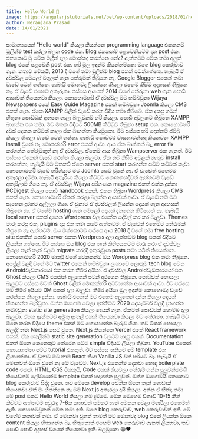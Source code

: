 ```yaml
---
title: Hello World 👋
image: https://angularjstutorials.net/bet/wp-content/uploads/2018/01/hello-world.jpg
author: Neranjana Prasad
date: 14/01/2021
---
```

සාමාන්‍යයෙන් "Hello world" කියලා කි⁣යන්නෙ programming language එකකනම් මුලින්ම test කරලා බලන code ⁣එක. Blog එකකනම් පළවෙනියටම දාන post එක. එතකොට මූ මේක මැදින් දාලා මොක්කද කරන්නෙ නේද? ඇත්තටම මේක තමා අලුත් blog එකේ පළවෙනි post එක. හරි මුල ඉඳන්ම කියන්නම්කො මගෙ blog කෙරුවාව ගැන. කතාව මේකයි, 2013 දි වගේ තමා මුලින්ම blog එකක් පටන්ගත්තෙ. හැබැයි ඒ දවස්වල මෙලෝ මගුලක් ගැන තේරුමක් ති⁣බුනෙ නෑ. Google Blogger එකෙන් තමා වැඩේ පටන් ගත්තෙ. හැබැයි මොනවද ලියන්නෙ කියලා එහෙම කිසිම අදහසක් තිබුනෙ නෑ. ඒ වැඩේ එහෙම අතෑරුනා. පස්සෙ ආයෙත් 2014 වගේ තේරුනා web ගැන පොඩි ආසාවක් තියෙනවා කියලා. කොහොමහරි ඒ දවස්වල මට හම්බවුනා Wijaya Newspapers එකේ Easy Guide Magazine එකක් හම්බවුනා Joomla කියලා CMS එකක් ගැන. ඒකෙ XAMPP වලින් වැඩේ කරන විදිය තමා තිබ්බෙ. ⁣ඒක දැකපු ගමන් හිතුනා පොඩ්ඩක් අතපත ගාලා බැලුවනම් හරි කියලා.⁣ පොඩි අවුලකට තිබුනෙ XAMPP බාගන්න එක තමා. මට මතක විදියට 500MB කිට්ටුව තිබුනා setup එක. කොහොමහරි දවස් දෙකක කට්ටක් කාලා ඒක බාගත්තා කියමුකො. ඊට පස්සෙ හරි දෙන්නම් ජම්බු කියලා හිතලා වැඩේ පටන් ගත්තා. හැබැයි කොච්චර වාසනාවන්තද කියනවනං XAMPP install වුනේ නෑ මොකක්හරි error එකක් ආවා. ආය ඒක බාන්නත් බෑ, error fix කරගන්න තේරුමකුත් නෑ ඒ දවස්වල. ඒකෙම ආය තිබුනා Wampserver එක ගැනත්. ඊට පස්සෙ ඒකෙන් වැඩේ කරන්න කියලා බැලුවා. ඒක නම් කිසිම අවුලක් නැතුව install කරගත්තා, හැබැයි මට මතකවි ඒකෙ server එකක් start කරගන්න පට්ට කට්ටක් කෑවා. කොහොමහරි වැඩේ හරිගියාට මට Joomla සෙට් වුනේ නෑ. ඒ වැඩෙත් එහෙමම අතෑරලා දැම්මා. හැබැයි අතෑරියා කියලා කිව්වට කොතනකදිවත් ඇත්තටම වැඩේ අතෑරිලාම ගියෙ නෑ. ඒ දවස්වල Wijaya පරිගණක magazine එකත් එක්ක දුන්නා PCDigest කියලා පොඩි handbook එකක්. එකක තිබුනා Wordpress කියලා CMS එකක් ගැන. කොහොමහරි ඒකත් කරලා බලන්න ආසාවක් ආවා. ඒ වැඩේ නම් මට සෑහෙන දුරකට අල්ලලා ගියා. ඒ වුනාට ඒ දවස්වලත් ලියන්න දෙයක් ගැන අදහසක් තිබුනෙ නෑ. ඒ වගේම hosting ගැන මෙලෝ දෙයක් දැනගෙන හිටියෙත් නෑ. හැබැයි local server එකක් දාගෙන Wordpress වල එකේක දේවල් කර කර බැලුවා. Themes මාරු කරපු එක, plugins දාපු එක තමා කරේ ඇත්තටම. ඒ වැඩෙත් එහෙමට තේරුමක් තිපුනෙ නෑ ඇත්තටම. ඔය ඔක්කොටම පස්සෙ ආය 2018 දි වගේ තමා free hosting site එකකින් පොඩි server එකක Wordpress දාලා ඇත්තටම blog එකක් විදියට ලියන්න ගත්තෙ. ඊට පස්සෙ ඔය blog එක තැන් කිහිපයකටම මාරු කරා ඒ දවස්වල ලියලා තැන් තැන් වලට migrate කරද්දි ඉතුරුවුණ posts තමා යටින් තියෙන්නෙ. කොහොමහරි 2020 මාර්තු වගේ වෙනකන්ම ඔය Wordpress blog එක තමා තිබුනෙ. අප්‍රේල් වලදි වගේ මට twitter එකෙන් හම්බවුනා ලංකාවෙ ලොකුම tech blog වෙන Androidවැඩකාරයෝ එක කරන තිමිර අයියා. ඒ දවස්වල Androidවැඩකාරයෝ එක Ghost කියලා CMS එකකින් අලුතෙන් පටන් අරගෙන තිබුනෙ. පොඩ්ඩක් හොයලා බැලුවට පස්සෙ මටත් Ghost වලින් මොකක්හරි අටවාගන්න ආසාවක් ආවා. ඊට පස්සෙ මම තිමිර අයියට ⁣DM එකක් දාලා ⁣බැලුවා. ⁣තිමිර අයියා මුල ඉඳන්ම කොහොමද වැ⁣ඩේ කරන්නෙ කියලා දුන්නා. හැබැයි එකෙත් මට එහෙම අලුතෙන් දාන්න කියලා දෙයක් හිතාගන්න බැරිවුනා. ඔන්⁣න ඔහොම වෙලා අන්තිමට 2020 දෙසැම්බර් වලදි දැනගන්න හම්බවුනා static site generation කියලා දෙයක් ගැන. ඒකටත් පොඩ්ඩක් හොම්බ දාලා බැලුවා. ඒකෙ ඇත්තටම අමුතු ආතල් එකක් තියෙනවා කියලා මට තේරුනා. හැබැයි මට ඕනෙ කරන විදියෙ theme එකක් මට හොයාගන්න බැරුව ගියා. තව ටිකක් හොයලා බලද්දි තමා Next.js සෙට් වුනෙ. Next.js කියන්නෙ Vercel එකේ React framework එකක්. ඒක කෙලින්ම static site generation වලටම හදපු එකක්. Documentation එකත් ඕනෙ කෙනෙකුට තේරෙන පට්ට simple විදියට ලියලා තිබුනා. YouTube එකෙන් හොයාගත්තා පට්ට tutorial එකකුත්. ඊට පස්සෙ  තනියම මේ template එක ලියාගත්තා. ඒ වුනාට මට තාම React තියා Vanilla JS වත් හරියට බෑ. හැබැයි ඒ මොනවත් ඕනෙ වුනේ නෑ මේ වැඩේට. Next.js එකෙන්ම දෙනවා හොඳ boilerplate code එකක්. HTML, CSS ටිකකුයි, Code එකක් කියවලා තේරුම් ගන්න පුලුවන්කමයි තියෙවනම් ලේසියෙන්ම template එකක් හදාගන්න පුලුවන්. ඔන්න ඔහොමයි එතකොට blog කෙරුවාව සිද්ද වුනෙ. තව මේකෙ develop වෙන්න ඕනෙ තැන් ගොඩාක් තියෙනවා ඒත් මං හිතන්නෙ නෑ මම Next.js අතෑරලා දායි කියලා. අන්න ඒ හින්දා තමා මේ post එකට Hello World කියලා නම දැම්මෙ. මේක මෙහෙම විනාඩි 10-15 කින් කිව්වට ඇත්තටම අවුරුදු 7-8ක කතාවක් සමහර තැන් අමතක වෙලා මගෑරිලා එහෙමත් ඇති. කොහෙමවුනත් මේක තමා ඉතිං මගෙ blog කෙරුවාව,  web කෙරුවාවත් ඉතිං මේ වගේම කතාවක් තමා. ඒ මොනවා වුනත් තාමත් මට මොනවද blog එකේ ලියන්න ඕනෙ content කියලා හිතාගන්න බෑ. හිතුනොත් එහෙම web කෙරුවාව ගැනත් ලියනවා, තව පොඩි පොඩි අදහස් වගයක් තියෙනවා ඉතිං බලමුකො 😁❤️
